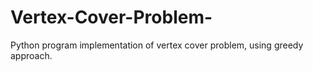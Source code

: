 # Vertex-Cover-Problem-
Python program implementation of vertex cover problem, using greedy approach.

